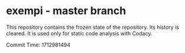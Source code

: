 # exempi - master branch

This repository contains the frozen state of the repository.
Its history is cleared. It is used only for static code
analysis with Codacy.

Commit Time: 1712981494